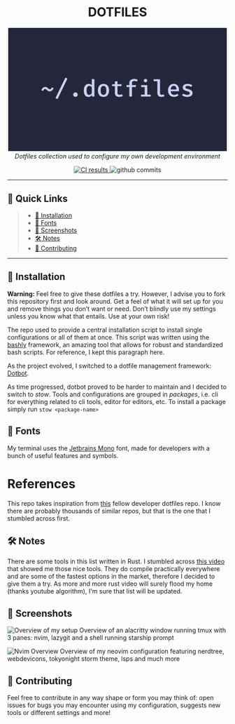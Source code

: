 <h1 align="center">DOTFILES</h1>
<p align="center">
    <img src="./media/dotfiles.png" alt="Dotfiles Logo" width="500" /> <br/>
    <em>Dotfiles collection used to configure my own development environment</em>
</p>
<p align="center">
  <a href="https://dl.circleci.com/status-badge/redirect/gh/lcampit/Dotfiles/tree/main">
    <img src="https://dl.circleci.com/status-badge/img/gh/lcampit/Dotfiles/tree/main.svg?style=shield" alt="CI results">
  </a>
    <img src="https://img.shields.io/github/commit-activity/t/lcampit/Dotfiles?style=flat" alt="github commits">
</p>

---

## 🔗 Quick Links

> - [🚀 Installation](#-installation)
> - [🧩 Fonts](#-fonts)
> - [🌆 Screenshots](#-screenshots)
> - [🛠 Notes](#-notes)
> - [🤝 Contributing](#-contributing)

---

## 🚀 Installation

**Warning:** Feel free to give these dotfiles a try. However, I advise you to
fork this repository first and look around. Get a feel of what it will set up
for you and remove things you don’t want or need. Don’t blindly use my settings
unless you know what that entails. Use at your own risk!

The repo used to provide a central installation script to install
single configurations or all of them at once. This script was written using the
[bashly](https://bashly.dannyb.co/) framework, an amazing tool that allows for
robust and standardized bash scripts. For reference, I kept this paragraph
here.

As the project evolved, I switched to a dotfile management framework:
[Dotbot](https://github.com/anishathalye/dotbot).

As time progressed, dotbot proved to be harder to maintain and I decided to
switch to _stow_.
Tools and configurations are grouped in _packages_, i.e. cli for everything related
to cli tools, editor for editors, etc.
To install a package simply run
`stow <package-name>`

## 🧩 Fonts

My terminal uses the [Jetbrains Mono](https://www.jetbrains.com/lp/mono/) font,
made for developers with a bunch of useful features and symbols.

<a name="included-tools-and-references"></a>

# References

This repo takes inspiration from [this](https://github.com/benmatselby/dotfiles)
fellow developer dotfiles repo. I know there are probably thousands of similar
repos, but that is the one that I stumbled across first.

## 🛠 Notes

There are some tools in this list written in Rust.
I stumbled across [this video](https://youtu.be/dFkGNe4oaKk)
that showed me those nice tools.
They do compile practically everywhere and are some of
the fastest options in the market,
therefore I decided to give them a try. As more and more rust video will surely
flood my home (thanks youtube algorithm), I'm sure that list will be updated.

## 🌆 Screenshots

![Overview of my setup](/../screenshots/images/OverviewSetup.png?raw=true "Setup Overview")
Overview of an alacritty window running tmux with 3 panes: nvim, lazygit and a
shell running starship prompt

![Nvim Overview](/../screenshots/images/NvimOverview.png?raw=true "Nvim overview")
Overview of my neovim configuration featuring nerdtree, webdevicons, tokyonight storm
theme, lsps and much more

## 🤝 Contributing

Feel free to contribute in any way shape or form you may think of: open issues
for bugs you may encounter using my configuration, suggests new tools or different settings
and more!
